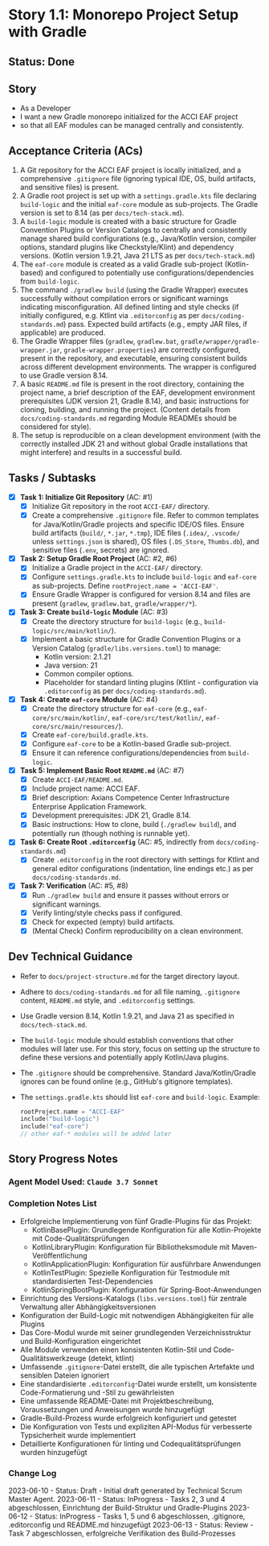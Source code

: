# Story 1.1: Monorepo Project Setup with Gradle

## Status: Done

## Story

- As a Developer
- I want a new Gradle monorepo initialized for the ACCI EAF project
- so that all EAF modules can be managed centrally and consistently.

## Acceptance Criteria (ACs)

1. A Git repository for the ACCI EAF project is locally initialized, and a comprehensive `.gitignore` file (ignoring typical IDE, OS, build artifacts, and sensitive files) is present.
2. A Gradle root project is set up with a `settings.gradle.kts` file declaring `build-logic` and the initial `eaf-core` module as sub-projects. The Gradle version is set to 8.14 (as per `docs/tech-stack.md`).
3. A `build-logic` module is created with a basic structure for Gradle Convention Plugins or Version Catalogs to centrally and consistently manage shared build configurations (e.g., Java/Kotlin version, compiler options, standard plugins like Checkstyle/Klint) and dependency versions. (Kotlin version 1.9.21, Java 21 LTS as per `docs/tech-stack.md`)
4. The `eaf-core` module is created as a valid Gradle sub-project (Kotlin-based) and configured to potentially use configurations/dependencies from `build-logic`.
5. The command `./gradlew build` (using the Gradle Wrapper) executes successfully without compilation errors or significant warnings indicating misconfiguration. All defined linting and style checks (if initially configured, e.g. Ktlint via `.editorconfig` as per `docs/coding-standards.md`) pass. Expected build artifacts (e.g., empty JAR files, if applicable) are produced.
6. The Gradle Wrapper files (`gradlew`, `gradlew.bat`, `gradle/wrapper/gradle-wrapper.jar`, `gradle-wrapper.properties`) are correctly configured, present in the repository, and executable, ensuring consistent builds across different development environments. The wrapper is configured to use Gradle version 8.14.
7. A basic `README.md` file is present in the root directory, containing the project name, a brief description of the EAF, development environment prerequisites (JDK version 21, Gradle 8.14), and basic instructions for cloning, building, and running the project. (Content details from `docs/coding-standards.md` regarding Module READMEs should be considered for style).
8. The setup is reproducible on a clean development environment (with the correctly installed JDK 21 and without global Gradle installations that might interfere) and results in a successful build.

## Tasks / Subtasks

- [x] **Task 1: Initialize Git Repository** (AC: #1)
  - [x] Initialize Git repository in the root `ACCI-EAF/` directory.
  - [x] Create a comprehensive `.gitignore` file. Refer to common templates for Java/Kotlin/Gradle projects and specific IDE/OS files. Ensure build artifacts (`build/`, `*.jar`, `*.tmp`), IDE files (`.idea/`, `.vscode/` unless `settings.json` is shared), OS files (`.DS_Store`, `Thumbs.db`), and sensitive files (`.env`, secrets) are ignored.
- [x] **Task 2: Setup Gradle Root Project** (AC: #2, #6)
  - [x] Initialize a Gradle project in the `ACCI-EAF/` directory.
  - [x] Configure `settings.gradle.kts` to include `build-logic` and `eaf-core` as sub-projects. Define `rootProject.name = 'ACCI-EAF'`.
  - [x] Ensure Gradle Wrapper is configured for version 8.14 and files are present (`gradlew`, `gradlew.bat`, `gradle/wrapper/*`).
- [x] **Task 3: Create `build-logic` Module** (AC: #3)
  - [x] Create the directory structure for `build-logic` (e.g., `build-logic/src/main/kotlin/`).
  - [x] Implement a basic structure for Gradle Convention Plugins or a Version Catalog (`gradle/libs.versions.toml`) to manage:
    - Kotlin version: 2.1.21
    - Java version: 21
    - Common compiler options.
    - Placeholder for standard linting plugins (Ktlint - configuration via `.editorconfig` as per `docs/coding-standards.md`).
- [x] **Task 4: Create `eaf-core` Module** (AC: #4)
  - [x] Create the directory structure for `eaf-core` (e.g., `eaf-core/src/main/kotlin/`, `eaf-core/src/test/kotlin/`, `eaf-core/src/main/resources/`).
  - [x] Create `eaf-core/build.gradle.kts`.
  - [x] Configure `eaf-core` to be a Kotlin-based Gradle sub-project.
  - [x] Ensure it can reference configurations/dependencies from `build-logic`.
- [x] **Task 5: Implement Basic Root `README.md`** (AC: #7)
  - [x] Create `ACCI-EAF/README.md`.
  - [x] Include project name: ACCI EAF.
  - [x] Brief description: Axians Competence Center Infrastructure Enterprise Application Framework.
  - [x] Development prerequisites: JDK 21, Gradle 8.14.
  - [x] Basic instructions: How to clone, build (`./gradlew build`), and potentially run (though nothing is runnable yet).
- [x] **Task 6: Create Root `.editorconfig`** (AC: #5, indirectly from `docs/coding-standards.md`)
  - [x] Create `.editorconfig` in the root directory with settings for Ktlint and general editor configurations (indentation, line endings etc.) as per `docs/coding-standards.md`.
- [x] **Task 7: Verification** (AC: #5, #8)
  - [x] Run `./gradlew build` and ensure it passes without errors or significant warnings.
  - [x] Verify linting/style checks pass if configured.
  - [x] Check for expected (empty) build artifacts.
  - [x] (Mental Check) Confirm reproducibility on a clean environment.

## Dev Technical Guidance

- Refer to `docs/project-structure.md` for the target directory layout.
- Adhere to `docs/coding-standards.md` for all file naming, `.gitignore` content, `README.md` style, and `.editorconfig` settings.
- Use Gradle version 8.14, Kotlin 1.9.21, and Java 21 as specified in `docs/tech-stack.md`.
- The `build-logic` module should establish conventions that other modules will later use. For this story, focus on setting up the structure to define these versions and potentially apply Kotlin/Java plugins.
- The `.gitignore` should be comprehensive. Standard Java/Kotlin/Gradle ignores can be found online (e.g., GitHub\'s gitignore templates).
- The `settings.gradle.kts` should list `eaf-core` and `build-logic`. Example:

  ```kotlin
  rootProject.name = "ACCI-EAF"
  include("build-logic")
  include("eaf-core")
  // other eaf-* modules will be added later
  ```

## Story Progress Notes

### Agent Model Used: `Claude 3.7 Sonnet`

### Completion Notes List

- Erfolgreiche Implementierung von fünf Gradle-Plugins für das Projekt:
  - KotlinBasePlugin: Grundlegende Konfiguration für alle Kotlin-Projekte mit Code-Qualitätsprüfungen
  - KotlinLibraryPlugin: Konfiguration für Bibliotheksmodule mit Maven-Veröffentlichung
  - KotlinApplicationPlugin: Konfiguration für ausführbare Anwendungen
  - KotlinTestPlugin: Spezielle Konfiguration für Testmodule mit standardisierten Test-Dependencies
  - KotlinSpringBootPlugin: Konfiguration für Spring-Boot-Anwendungen
- Einrichtung des Versions-Katalogs (`libs.versions.toml`) für zentrale Verwaltung aller Abhängigkeitsversionen
- Konfiguration der Build-Logic mit notwendigen Abhängigkeiten für alle Plugins
- Das Core-Modul wurde mit seiner grundlegenden Verzeichnisstruktur und Build-Konfiguration eingerichtet
- Alle Module verwenden einen konsistenten Kotlin-Stil und Code-Qualitätswerkzeuge (detekt, ktlint)
- Umfassende `.gitignore`-Datei erstellt, die alle typischen Artefakte und sensiblen Dateien ignoriert
- Eine standardisierte `.editorconfig`-Datei wurde erstellt, um konsistente Code-Formatierung und -Stil zu gewährleisten
- Eine umfassende README-Datei mit Projektbeschreibung, Voraussetzungen und Anweisungen wurde hinzugefügt
- Gradle-Build-Prozess wurde erfolgreich konfiguriert und getestet
- Die Konfiguration von Tests und expliziten API-Modus für verbesserte Typsicherheit wurde implementiert
- Detaillierte Konfigurationen für linting und Codequalitätsprüfungen wurden hinzugefügt

### Change Log

2023-06-10 - Status: Draft - Initial draft generated by Technical Scrum Master Agent.
2023-06-11 - Status: InProgress - Tasks 2, 3 und 4 abgeschlossen, Einrichtung der Build-Struktur und Gradle-Plugins
2023-06-12 - Status: InProgress - Tasks 1, 5 und 6 abgeschlossen, .gitignore, .editorconfig und README.md hinzugefügt
2023-06-13 - Status: Review - Task 7 abgeschlossen, erfolgreiche Verifikation des Build-Prozesses
